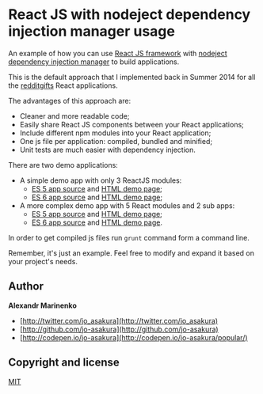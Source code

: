 # React JS with nodeject dependency injection manager usage

An example of how you can use [React JS framework](http://facebook.github.io/react/) with [nodeject dependency injection manager](https://github.com/LlamaSantos/Nodeject) to build applications.

This is the default approach that I implemented back in Summer 2014 for all the [redditgifts](http://redditgifts.com) React applications.

The advantages of this approach are:

 - Cleaner and more readable code;
 - Easily share React JS components between your React applications;
 - Include different npm modules into your React application;
 - One js file per application: compiled, bundled and minified;
 - Unit tests are much easier with dependency injection.

There are two demo applications:

 - A simple demo app with only 3 ReactJS modules:
    - [ES 5 app source](/jsx/example-simple) and [HTML demo page](/demo-page/example-simple.html);
    - [ES 6 app source](/jsx/example-simple-es6) and [HTML demo page](/demo-page/example-simple-es6.html);
- A more complex demo app with 5 React modules and 2 sub apps:
    - [ES 5 app source](/jsx/example-complex) and [HTML demo page](/demo-page/example-complex.html);
    - [ES 6 app source](/jsx/example-complex-es6) and [HTML demo page](/demo-page/example-complex-es6.html).

In order to get compiled js files run `grunt` command form a command line.

Remember, it's just an example. Feel free to modify and expand it based on your project's needs.

## Author

**Alexandr Marinenko**

+ [http://twitter.com/jo_asakura](http://twitter.com/jo_asakura)
+ [http://github.com/jo-asakura](http://github.com/jo-asakura)
+ [http://codepen.io/jo-asakura](http://codepen.io/jo-asakura/popular/)

## Copyright and license

[MIT](LICENSE.md)